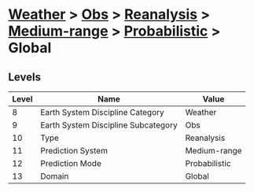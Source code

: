 # [Weather](../../../../..) > [Obs](../../../..) > [Reanalysis](../../..) > [Medium-range](../..) > [Probabilistic](..) > Global

## Levels

| Level | Name | Value |
|-----|-----|-----|
| 8 | Earth System Discipline Category | Weather |
| 9 | Earth System Discipline Subcategory | Obs |
| 10 | Type | Reanalysis |
| 11 | Prediction System | Medium-range |
| 12 | Prediction Mode | Probabilistic |
| 13 | Domain | Global |
